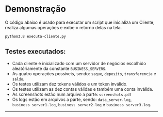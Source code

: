 # Demonstração
O código abaixo é usado para executar um script que inicializa um Cliente, realiza algumas operações e exibe o retorno delas na tela.

```sh
python3.8 executa-cliente.py
```

## Testes executados:
- Cada cliente é inicializado com um servidor de negócios escolhido aleatóriamente da constante `BUSINESS_SERVERS`.
- As quatro operações possíveis, sendo: `saque`, `deposito`, `transferencia` e `saldo`.
- Os testes utilizam dez tokens válidos e um token inválido.
- Os testes utilizam as dez contas válidas e também uma conta inválida.
- As screenshots estão num arquivo a parte: `screenshots.pdf`
- Os logs estão em arquivos a parte, sendo: `data_server.log`, `business_server1.log`, `business_server2.log` e `business_server3.log`.

---

